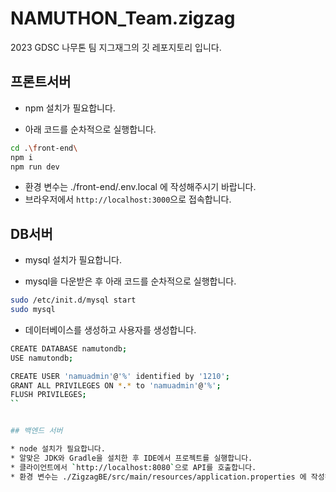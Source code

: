 # NAMUTHON_Team.zigzag
2023 GDSC 나무톤 팀 지그재그의 깃 레포지토리 입니다.

## 프론트서버

* npm 설치가 필요합니다.

* 아래 코드를 순차적으로 실행합니다.
```bash
cd .\front-end\
npm i
npm run dev
```

* 환경 변수는 ./front-end/.env.local 에 작성해주시기 바랍니다.
* 브라우저에서 `http://localhost:3000`으로 접속합니다.

## DB서버

* mysql 설치가 필요합니다.

* mysql을 다운받은 후 아래 코드를 순차적으로 실행합니다.

```bash
sudo /etc/init.d/mysql start
sudo mysql
```

* 데이터베이스를 생성하고 사용자를 생성합니다.

```bash
CREATE DATABASE namutondb;
USE namutondb;
```

```bash
CREATE USER 'namuadmin'@'%' identified by '1210';
GRANT ALL PRIVILEGES ON *.* to 'namuadmin'@'%';
FLUSH PRIVILEGES;
``


## 백엔드 서버

* node 설치가 필요합니다.
* 알맞은 JDK와 Gradle을 설치한 후 IDE에서 프로젝트를 실행합니다.
* 클라이언트에서 `http://localhost:8080`으로 API를 호출합니다.
* 환경 변수는 ./ZigzagBE/src/main/resources/application.properties 에 작성해주시기 바랍니다.
